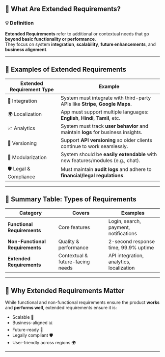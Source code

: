 ## 🧩 What Are Extended Requirements?

### 💡 Definition
**Extended Requirements** refer to additional or contextual needs that go **beyond basic functionality or performance**.  
They focus on system **integration**, **scalability**, **future enhancements**, and **business alignment**.

---

## 🔄 Examples of Extended Requirements

| Extended Requirement Type | Example                                                                 |
|---------------------------|-------------------------------------------------------------------------|
| 🔌 Integration            | System must integrate with third-party APIs like **Stripe**, **Google Maps**. |
| 🌍 Localization           | App must support multiple languages: **English**, **Hindi**, **Tamil**, etc. |
| 📈 Analytics              | System must track **user behavior** and maintain **logs** for business insights. |
| 🔁 Versioning             | Support **API versioning** so older clients continue to work seamlessly.  |
| 🧩 Modularization         | System should be **easily extendable** with new features/modules (e.g., chat). |
| 🛡️ Legal & Compliance     | Must maintain **audit logs** and adhere to **financial/legal regulations**.     |

---

## 🧾 Summary Table: Types of Requirements

| Category                  | Covers                        | Examples                                                  |
|---------------------------|-------------------------------|-----------------------------------------------------------|
| **Functional Requirements**    | Core features                  | Login, search, payment, notifications                     |
| **Non-Functional Requirements**| Quality & performance          | 2-second response time, 99.9% uptime                      |
| **Extended Requirements**      | Contextual & future-facing needs| API integration, analytics, localization                  |

---

## 🧠 Why Extended Requirements Matter

While functional and non-functional requirements ensure the product **works** and **performs well**, extended requirements ensure it is:
- Scalable 🌱
- Business-aligned 📊
- Future-ready 🚀
- Legally compliant 🛡️
- User-friendly across regions 🌍

---

